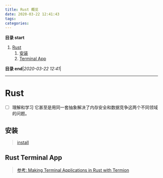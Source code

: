 ```yaml
---
title: Rust 概览
date: 2020-03-22 12:41:43
tags: 
categories: 
---
```


**目录 start**
 
1. [Rust](#rust)
    1. [安装](#安装)
    1. [Terminal App](#terminal-app)

**目录 end**|_2020-03-22 12:41_|
****************************************
# Rust
- [ ] 理解和学习 它甚至是用同一套抽象解决了内存安全和数据竞争这两个不同领域的问题。

## 安装
> [install](https://www.rust-lang.org/zh-CN/tools/install)

## Rust Terminal App
> [参考: Making Terminal Applications in Rust with Termion](http://ticki.github.io/blog/making-terminal-applications-in-rust-with-termion/)

